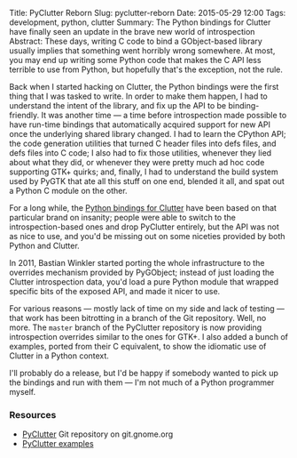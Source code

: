 Title: PyClutter Reborn 
Slug: pyclutter-reborn 
Date: 2015-05-29 12:00
Tags: development, python, clutter
Summary: The Python bindings for Clutter have finally seen an update in the brave new world of introspection
Abstract: These days, writing C code to bind a GObject-based library usually implies that something went horribly wrong somewhere. At most, you may end up writing some Python code that makes the C API less terrible to use from Python, but hopefully that's the exception, not the rule.

Back when I started hacking on Clutter, the Python bindings were the first
thing that I was tasked to write. In order to make them happen, I had to
understand the intent of the library, and fix up the API to be
binding-friendly. It was another time — a time before introspection made
possible to have run-time bindings that automatically acquired support for
new API once the underlying shared library changed. I had to learn the
CPython API; the code generation utilities that turned C header files into
defs files, and defs files into C code; I also had to fix those utilities,
whenever they lied about what they did, or whenever they were pretty much ad
hoc code supporting GTK+ quirks; and, finally, I had to understand the build
system used by PyGTK that ate all this stuff on one end, blended it all, and
spat out a Python C module on the other.

For a long while, the [Python bindings for Clutter][pyclutter] have been
based on that particular brand on insanity; people were able to switch to
the introspection-based ones and drop PyClutter entirely, but the API was
not as nice to use, and you'd be missing out on some niceties provided by
both Python and Clutter.

In 2011, Bastian Winkler started porting the whole infrastructure to the
overrides mechanism provided by PyGObject; instead of just loading the
Clutter introspection data, you'd load a pure Python module that wrapped
specific bits of the exposed API, and made it nicer to use.

For various reasons — mostly lack of time on my side and lack of testing —
that work has been bitrotting in a branch of the Git repository. Well, no
more. The `master` branch of the PyClutter repository is now providing
introspection overrides similar to the ones for GTK+. I also added a bunch
of examples, ported from their C equivalent, to show the idiomatic use of
Clutter in a Python context.

I'll probably do a release, but I'd be happy if somebody wanted to pick up
the bindings and run with them — I'm not much of a Python programmer myself.

### Resources

 * [PyClutter][pyclutter] Git repository on git.gnome.org
 * [PyClutter examples][pyclutter-examples]

[pyclutter]: https://git.gnome.org/browse/pyclutter
[pyclutter-examples]: https://git.gnome.org/browse/pyclutter/tree/examples
